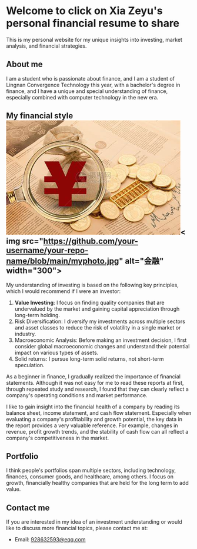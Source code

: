 # Welcome to click on Xia Zeyu's personal financial resume to share

This is my personal website for my unique insights into investing, market analysis, and financial strategies.

## About me
I am a student who is passionate about finance, and I am a student of Lingnan Convergence Technology this year, with a bachelor's degree in finance, and I have a unique and special understanding of finance, especially combined with computer technology in the new era.
## My financial style ![金融](https://github.com/928632593/928632593./blob/main/OIP.jpg?raw=true)< img src="https://github.com/your-username/your-repo-name/blob/main/myphoto.jpg" alt="金融" width="300">
My understanding of investing is based on the following key principles, which I would recommend if I were an investor:

1. **Value Investing**: I focus on finding quality companies that are undervalued by the market and gaining capital appreciation through long-term holding.
2. Risk Diversification: I diversify my investments across multiple sectors and asset classes to reduce the risk of volatility in a single market or industry.
3. Macroeconomic Analysis: Before making an investment decision, I first consider global macroeconomic changes and understand their potential impact on various types of assets.
4. Solid returns: I pursue long-term solid returns, not short-term speculation.

As a beginner in finance, I gradually realized the importance of financial statements. Although it was not easy for me to read these reports at first, through repeated study and research, I found that they can clearly reflect a company's operating conditions and market performance.

I like to gain insight into the financial health of a company by reading its balance sheet, income statement, and cash flow statement. Especially when evaluating a company's profitability and growth potential, the key data in the report provides a very valuable reference. For example, changes in revenue, profit growth trends, and the stability of cash flow can all reflect a company's competitiveness in the market.

## Portfolio
I think people's portfolios span multiple sectors, including technology, finances, consumer goods, and healthcare, among others. I focus on growth, financially healthy companies that are held for the long term to add value.

## Contact me
If you are interested in my idea of an investment understanding or would like to discuss more financial topics, please contact me at:
- Email: 928632593@eqq.com
